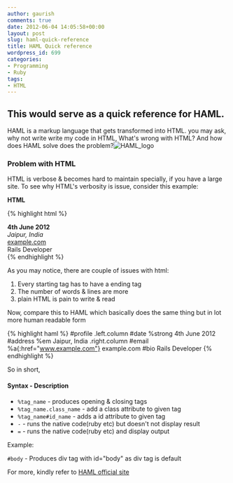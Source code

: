 ```yaml
---
author: gaurish
comments: true
date: 2012-06-04 14:05:58+00:00
layout: post
slug: haml-quick-reference
title: HAML Quick reference
wordpress_id: 699
categories:
- Programming
- Ruby
tags:
- HTML
---
```


## This would serve as a quick reference for HAML.



HAML is a markup language that gets transformed into HTML. you may ask, why not write write my code in HTML, What's wrong with HTML? And how does HAML solve does the problem?![HAML_logo](http://upload.wikimedia.org/wikipedia/commons/3/3b/Haml_1-5_logo.png)


### Problem with HTML


HTML is verbose & becomes hard to maintain specially, if you have a large site. To see why HTML's verbosity is issue, consider this example:

**HTML**

{% highlight html %}
<div id="profile">
<div class="left column">
<div id="date"><strong>4th June 2012</strong></div>
<div id="address"><em>Jaipur, India</em></div>
</div>
<div class="right column">
<div id="email"><a href="www.example.com">example.com </a></div>
<div id="bio">Rails Developer</div>
</div>
</div>
{% endhighlight %}

As you may notice, there are couple of issues with html:


	
  1. Every starting tag has to have a ending tag
  2. The number of words & lines are more
  3. plain HTML is pain to write & read






Now, compare this to HAML which basically does the same thing but in lot more human readable form

{% highlight haml %}
#profile
.left.column
#date
       %strong 4th June 2012
#address
       %em Jaipur, India
.right.column
#email
       %a{:href="www.example.com"}
            example.com
#bio   Rails Developer
{% endhighlight %}

So in short,







#### Syntax     -  Description
 - `%tag_name` - produces opening & closing tags
 - `%tag_name.class_name` - add a class attribute to given tag
 - `%tag_name#id_name` - adds a id attribute to given tag
 - `-`    - runs the native code(ruby etc) but doesn't not display result
 - `=`   - runs the native code(ruby etc) and display output

Example:

`#body` - Produces div tag with id="body" as div tag is default

For more, kindly refer to [HAML official site](http://haml.info/)
